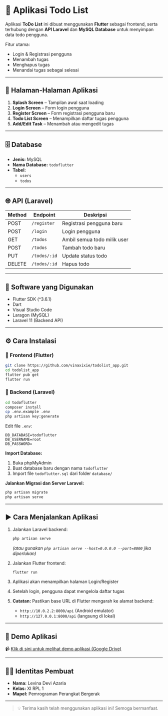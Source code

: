 # 📝 Aplikasi Todo List

Aplikasi **ToDo List** ini dibuat menggunakan **Flutter** sebagai frontend, serta terhubung dengan **API Laravel** dan **MySQL Database** untuk menyimpan data todo pengguna.

Fitur utama:
- Login & Registrasi pengguna
- Menambah tugas
- Menghapus tugas
- Menandai tugas sebagai selesai

---

## 📱 Halaman-Halaman Aplikasi

1. **Splash Screen** – Tampilan awal saat loading  
2. **Login Screen** – Form login pengguna  
3. **Register Screen** – Form registrasi pengguna baru  
4. **Todo List Screen** – Menampilkan daftar tugas pengguna  
5. **Add/Edit Task** – Menambah atau mengedit tugas  

---

## 🗄️ Database

- **Jenis:** MySQL  
- **Nama Database:** `todoflutter`  
- **Tabel:**  
  - `users`  
  - `todos`  

---

## 🌐 API (Laravel)

| Method | Endpoint        | Deskripsi                    |
|--------|------------------|------------------------------|
| POST   | `/register`      | Registrasi pengguna baru     |
| POST   | `/login`         | Login pengguna               |
| GET    | `/todos`         | Ambil semua todo milik user  |
| POST   | `/todos`         | Tambah todo baru             |
| PUT    | `/todos/:id`     | Update status todo           |
| DELETE | `/todos/:id`     | Hapus todo                   |

---

## 🧰 Software yang Digunakan

- Flutter SDK (^3.6.1)  
- Dart  
- Visual Studio Code  
- Laragon (MySQL)  
- Laravel 11 (Backend API)  

---

## ⚙️ Cara Instalasi

### 🔹 Frontend (Flutter)

```bash
git clone https://github.com/vinaxixie/todolist_app.git
cd todolist_app
flutter pub get
flutter run
```

### 🔹 Backend (Laravel)

```bash
cd todoflutter
composer install
cp .env.example .env
php artisan key:generate
```

Edit file `.env`:

```env
DB_DATABASE=todoflutter
DB_USERNAME=root
DB_PASSWORD=
```

**Import Database:**
1. Buka phpMyAdmin  
2. Buat database baru dengan nama `todoflutter`  
3. Import file `todoflutter.sql` dari folder `database/`  

**Jalankan Migrasi dan Server Laravel:**

```bash
php artisan migrate
php artisan serve
```

---

## ▶️ Cara Menjalankan Aplikasi

1. Jalankan Laravel backend:
   ```bash
   php artisan serve
   ```
   *(atau gunakan `php artisan serve --host=0.0.0.0 --port=8000` jika diperlukan)*

2. Jalankan Flutter frontend:
   ```bash
   flutter run
   ```

3. Aplikasi akan menampilkan halaman Login/Register  
4. Setelah login, pengguna dapat mengelola daftar tugas  
5. **Catatan:** Pastikan base URL di Flutter mengarah ke alamat backend:
   - `http://10.0.2.2:8000/api` (Android emulator)
   - `http://127.0.0.1:8000/api` (langsung di lokal)

---

## 🎥 Demo Aplikasi

📹 [Klik di sini untuk melihat demo aplikasi (Google Drive)](https://drive.google.com/drive/folders/13Bx0N3rDP4fGVgpzxJhnIg4PpX1tk8bE?usp=sharing)

---

## 👩‍💻 Identitas Pembuat

- **Nama:** Levina Devi Azaria  
- **Kelas:** XI RPL 1  
- **Mapel:** Pemrograman Perangkat Bergerak  

---

> 💡 Terima kasih telah menggunakan aplikasi ini! Semoga bermanfaat.
